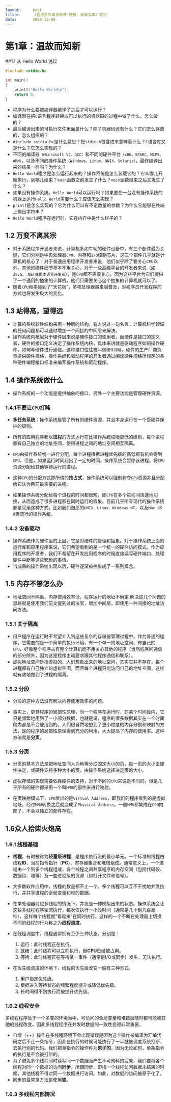 ```yaml
---
layout:     post
title:      《程序员的自我修养-链接、装载与库》笔记
date:       2018-12-08
---
```


# 第1章：温故而知新

##1.1 从 Hello World 说起

```c
#include <stdio.h>

int main() 
{
    printf("Hello World\n");
    return 0;
}
```

- 程序为什么要被编译器编译了之后才可以运行？
- 编译器在把`C`语言程序转换成可以执行的机器码的过程中做了什么，怎么做的？
- 最后编译出来的可执行文件里面是什么？除了机器码还有什么？它们怎么存放的，怎么组织的？
- `#include <stdio.h>`是什么意思？把`stdio.h`包含进来意味着什么？`C`语言库又是什么？它怎么实现的？
- 不同的编译器`（Microsoft VC、GCC）`和不同的硬件平台`（x86、SPARC、MIPS、ARM）`，以及不同的操作系统`（Windows、Linux、UNIX、Solaris）`，最终编译出来的结果一样吗？为什么？
- `Hello World`程序是怎么运行起来的？操作系统是怎么装载它的？它从哪儿开始执行，到哪儿结束？`main`函数之前发生了什么？`main`函数结束之后又发生了什么？
- 如果没有操作系统，`Hello World`可以运行吗？如果要在一台没有操作系统的机器上运行`Hello World`需要什么？应该怎么实现？
- `printf`是怎么实现的？它为什么可以有不定数量的参数？为什么它能够在终端上输出字符串？
- `Hello World`程序在运行时，它在内存中是什么样子的？

## 1.2 万变不离其宗

- 对于系统程序开发者来说，计算机多如牛毛的硬件设备中，有三个部件最为关键，它们分别是中央处理器`CPU`、内存和`I/O`控制芯片，这三个部件几乎就是计算机的核心了；对于普通应用程序开发者来说，他们似乎除了要关心`CPU`以外，其他的硬件细节基本不用关心，对于一些高级平台的开发者来说（如`Java、.NET或脚本语言开发者`），连`CPU`都不需要关心，因为这些平台为它们提供了一个通用的抽象的计算机，他们只需要关心这个抽象的计算机就可以了。
- 随着`CPU`频率碰到了“天花板”，多核处理器越来越普及，对程序员开发程序的方式也将发生极大的变化。

## 1.3 站得高，望得远

- 计算机系统软件结构采用一种层的结构，有人说过一句名言：计算机科学领域的任何问题都可以通过增加一个间接的中间层来解决。
- 操作系统内核层对于硬件层来说是硬件接口的使用者，而硬件是接口的定义者，硬件的接口定义决定了操作系统内核，具体来讲就是驱动程序如何操作硬件，如何与硬件进行通信。这种接口往往被叫做`硬件规格`，硬件的生产厂商负责提供硬件规格，操作系统和驱动程序的开发者通过阅读硬件规格所规定的各种硬件编程接口标准来编写操作系统和驱动程序。

## 1.4 操作系统做什么

- 操作系统的一个功能是提供抽象的接口，另外一个主要功能是管理硬件资源。

### 1.4.1不要让`CPU`打盹

- **多任务系统**：操作系统接管了所有的硬件资源，并且本身运行在一个受硬件保护的级别。
- 所有的应用程序都以**进程**的方式运行在比操作系统权限更低的级别，每个进程都有自己独立的地址空间，使得进程之间的地址空间相互隔离。
- `CPU`由操作系统统一进行分配，每个进程根据进程优先级的高低都有机会得到`CPU`，但是，如果运行时间超出了一定的时间，操作系统会暂停该进程，将`CPU`资源分配给其他等待运行的进程。

- 这种`CPU`的分配方式即所谓的**抢占式**，操作系统可以强制剥夺`CPU`资源并且分配给它认为目前最需要的进程。
- 如果操作系统分配给每个进程的时间都很短，即`CPU`在多个进程间快速地切换，从而造成了很多进程都在同时运行的假象。目前几乎所有现代的操作系统都是采用这种方式，比如我们熟悉的`UNIX、Linux、Windows NT`，以及`Mac OS X`等流行的操作系统。

### 1.4.2 设备驱动

- 操作系统作为硬件层的上层，它是对硬件的管理和抽象。对于操作系统上面的运行库和应用程序来说，它们希望看到的是一个统一的硬件访问模式。作为应用程序的开发者，我们不希望在开发应用程序的时候直接读写硬件端口、处理硬件中断等这些繁琐的事情。
- 当成熟的操作系统出现以后，硬件逐渐被抽象成了一系列概念。

## 1.5 内存不够怎么办

- 地址空间不隔离，内存使用效率低，程序运行的地址不确定  解决这几个问题的思路就是使用我们前文提到过的法宝，增加中间层，即使用一种间接的地址访问方法。

### 1.5.1 关于隔离

- 用户程序在运行时不希望介入到这些复杂的存储器管理过程中，作为普通的程序，它需要的是一个简单的执行环境，有一个单一的地址空间、有自己的`CPU`，好像整个程序占有整个计算机而不用关心其他的程序（当然程序间通信的部分除外，因为这是程序主动要求跟其他程序通信和联系）。
- 虚拟地址空间是指虚拟的、人们想象出来的地址空间，其实它并不存在，每个进程都有自己独立的虚拟空间，而且每个进程只能访问自己的地址空间，这样就有效地做到了进程的隔离。

### 1.5.2 分段

- 分段的这种方法没有解决内存使用效率的问题。

- 事实上，更具程序的局部性原理，当一个程序在运行时，在某个时间段内，它只是频繁地用到了一小部分数据，也就是说，程序的很多数据其实在一个时间段内都是不会被用到的。人们很自然地想到了更小粒度的内存分割和映射的方法，是的程序的局部性原理得到充分的利用，大大提高了内存的使用率。这种方法就是**分页**。

### 1.5.3 分页

- 分页的基本方法是把地址空间人为地等分成固定大小的页，每一页的大小由硬件决定，或硬件支持多种大小的页，由操作系统选择决定页的大小。

- 虚拟存储的实现需要依靠硬件的支持，对于不同的`CPU`来说是不同的。但是几乎所有的硬件都采用一个叫`MMU`的部件来进行映射。
- 在页映射模式下，`CPU`发出的是`Virtual Address`，即我们的程序看到的是虚拟地址。经过`MMU`转换之后就变成了`Physical Address`。一般`MMU`都集成在`CPU`内部了，不会以独立的部件存在。

## 1.6众人拾柴火焰高

### 1.6.1 线程基础

- **线程**，有时被称为**轻量级进程**，是程序执行流的最小单元。一个标准的线程由线程**ID**、当前指令指针（**PC**）、寄存器集合和堆栈组成。通常意义上，一个进程由一个到多个线程组成，各个线程之间共享程序的内存空间（包括代码段、数据段、堆等）及一些进程级的资源（如打开文件和信号）。

- 大多数软件应用中，线程的数量都不止一个。多个线程可以互不干扰地并发执行，并共享进程的全局变量和堆的数据。
- 在单处理器对应多线程的情况下，并发是一种模拟出来的状态。操作系统会让这些多线程程序轮流执行，每次仅执行一小段时间（通常是几十到几百毫秒），这样每个线程就“看起来”在同时执行。这样的一个不断在处理器上切换不同的线程的行为称之为**线程调度**。
- 在线程调度中，线程通常拥有至少三种状态，分别是：
  1. 运行：此时线程正在执行。
  2. 就绪：此时线程可以立刻执行，但**CPU**已经被占用。
  3. 等待：此时线程正在等待某一事件（通常是I/O或同步）发生，无法执行。

- 在优先级调度的环境下，线程的优先级改变一般有三种方式。
  1. 用户指定优先级。
  2. 根据进入等待状态的频繁程度提升或降低优先级。
  3. 长时间得不到执行而被提升优先级。

### 1.6.2 线程安全

多线程程序处于一个多变的环境当中，可访问的全局变量和堆数据随时都可能被其他的线程改变。因此多线程程序在并发时数据的一致性变得非常重要。

- 自增（++）操作在多线程环境下会出现错误是因为这个操作被编译为汇编代码之后不止一条指令，因此在执行的时候可能执行了一半就被调度系统打断，去执行别的代码。我们把单指令的操作称为**原子的**，因为无论如何，单条指令的执行是不会被打断的。
- 为了避免多个线程同时读写同一个数据而产生不可预料的后果，我们要将各个线程对同一个数据的访问**同步**。所谓同步，即指一个线程访问数据未结束的时候，其他线程不得对同一个数据进行访问。如此，对数据的访问被原子化了。
- 同步的最常见方法是使用**锁**。

### 1.6.3 多线程内部情况

